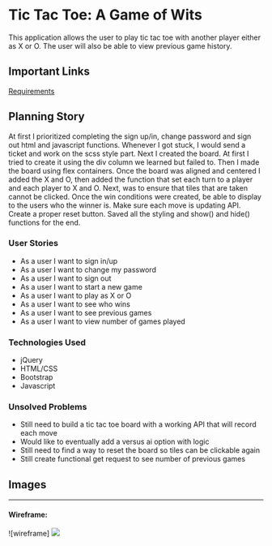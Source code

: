 # Tic Tac Toe: A Game of Wits

This application allows the user to play tic tac toe with another player either as X or O. The user will also be able to view previous game history.  

## Important Links
<a href="https://git.generalassemb.ly/ga-wdi-boston/game-project/blob/master/requirements.md">Requirements</a>

## Planning Story
At first I prioritized completing the sign up/in, change password and sign out html and javascript functions.  Whenever I got stuck, I would send a ticket and work on the scss style part.  Next I created the board. At first I tried to create it using the div column we learned but failed to. Then I made the board using flex containers.  Once the board was aligned and centered I added the X and O, then added the function that set each turn to a player and each player to X and O. Next, was to ensure that tiles that are taken cannot be clicked.  Once the win conditions were created, be able to display to the users who the winner is. Make sure each move is updating API.  Create a proper reset button.  Saved all the styling and show() and hide() functions for the end.

### User Stories

- As a user I want to sign in/up
- As a user I want to change my password
- As a user I want to sign out
- As a user I want to start a new game
- As a user I want to play as X or O
- As a user I want to see who wins
- As a user I want to see previous games
- As a user I want to view number of games played

### Technologies Used

- jQuery
- HTML/CSS
- Bootstrap
- Javascript

### Unsolved Problems

- Still need to build a tic tac toe board with a working API that will record each move
- Would like to eventually add a versus ai option with logic
- Still need to find a way to reset the board so tiles can be clickable again
- Still create functional get request to see number of previous games

## Images

---

#### Wireframe:
![wireframe]
<img src=https://imgur.com/a/7txH0yp>
